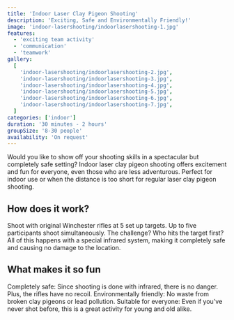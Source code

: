 ```yaml
---
title: 'Indoor Laser Clay Pigeon Shooting'
description: 'Exciting, Safe and Environmentally Friendly!'
image: 'indoor-lasershooting/indoorlasershooting-1.jpg'
features:
  - 'exciting team activity'
  - 'communication'
  - 'teamwork'
gallery:
  [
    'indoor-lasershooting/indoorlasershooting-2.jpg',
    'indoor-lasershooting/indoorlasershooting-3.jpg',
    'indoor-lasershooting/indoorlasershooting-4.jpg',
    'indoor-lasershooting/indoorlasershooting-5.jpg',
    'indoor-lasershooting/indoorlasershooting-6.jpg',
    'indoor-lasershooting/indoorlasershooting-7.jpg',
  ]
categories: ['indoor']
duration: '30 minutes - 2 hours'
groupSize: '8-30 people'
availability: 'On request'
---
```


Would you like to show off your shooting skills in a spectacular but completely safe setting? Indoor laser clay pigeon shooting offers excitement and fun for everyone, even those who are less adventurous. Perfect for indoor use or when the distance is too short for regular laser clay pigeon shooting.

## How does it work?

Shoot with original Winchester rifles at 5 set up targets.
Up to five participants shoot simultaneously. The challenge? Who hits the target first?
All of this happens with a special infrared system, making it completely safe and causing no damage to the location.

## What makes it so fun

Completely safe: Since shooting is done with infrared, there is no danger. Plus, the rifles have no recoil.
Environmentally friendly: No waste from broken clay pigeons or lead pollution.
Suitable for everyone: Even if you've never shot before, this is a great activity for young and old alike.
